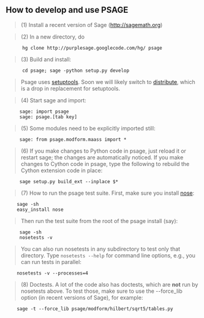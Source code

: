 ## How to develop and use PSAGE ##

> (1) Install a recent version of Sage (http://sagemath.org)

> (2) In a new directory, do
```
      hg clone http://purplesage.googlecode.com/hg/ psage 
```

> (3) Build and install:
```
      cd psage; sage -python setup.py develop
```

> Psage uses [setuptools](http://peak.telecommunity.com/DevCenter/setuptools).  Soon we will likely switch to [distribute](http://packages.python.org/distribute/), which is a drop in replacement for setuptools.

> (4) Start sage and import:
```
     sage: import psage
     sage: psage.[tab key]
```

> (5) Some modules need to be explicitly imported still:
```
     sage: from psage.modform.maass import *
```

> (6) If you make changes to Python code in psage, just reload it or restart sage; the changes are automatically noticed.  If you make changes to Cython code in psage, type the following to rebuild the Cython extension code in place:
```
     sage setup.py build_ext --inplace $*
```

> (7) How to run the psage test suite.  First, make sure you install [nose](http://somethingaboutorange.com/mrl/projects/nose/):
```
    sage -sh
    easy_install nose
```
> Then run the test suite from the root of the psage install (say):
```
     sage -sh
     nosetests -v
```
> You can also run nosetests in any subdirectory to test only that directory.   Type `nosetests --help` for command line options, e.g., you can run tests in parallel:
```
    nosetests -v --processes=4
```

> (8) Doctests.  A lot of the code also has doctests, which are **not** run by nosetests above.  To test those, make sure to use the --force\_lib option (in recent versions of Sage), for example:
```
    sage -t --force_lib psage/modform/hilbert/sqrt5/tables.py
```